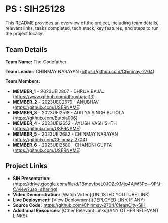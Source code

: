 # PS : SIH25128

This README provides an overview of the project, including team details, relevant links, tasks completed, tech stack, key features, and steps to run the project locally.

## Team Details

**Team Name:** The Codefather

**Team Leader:** CHINMAY NARAYAN (https://github.com/Chinmay-2704)

**Team Members:**

- **MEMBER_1** - 2023UEI2807 - DHRUV BAJAJ (https://www.github.com/dhruvbajaj13)
- **MEMBER_2** - 2023UEC2679 - ANUBHAV (https://github.com/USERNAME)
- **MEMBER_3** - 2023UEI2518 - ADITYA SINGH BUTOLA (https://github.com/Butola006)
- **MEMBER_4** - 2023UEI2652 - AYUSH VASHISHTH (https://github.com/USERNAME)
- **MEMBER_5** - 2023UEI2682 - CHINMAY NARAYAN (https://github.com/Chinmay-2704)
- **MEMBER_6** - 2023UEI2580 - CHANDNI GUPTA (https://github.com/USERNAME)

## Project Links

- **SIH Presentation:** (https://drive.google.com/file/d/1BmpvfpeL0JOZcXMjo4AjW3Pc--9FfJ-C/view?usp=sharing)
- **Video Demonstration:** [Watch Video](UNLISTED YOUTUBE LINK)
- **Live Deployment:** [View Deployment](DEPLOYED LINK IF ANY)
- **Source Code:** https://github.com/Chinmay-2704/CleanCity-SIH
- **Additional Resources:** [Other Relevant Links](ANY OTHER RELEVANT LINKS)
